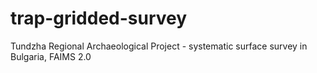 # trap-gridded-survey
Tundzha Regional Archaeological Project - systematic surface survey in Bulgaria, FAIMS 2.0
